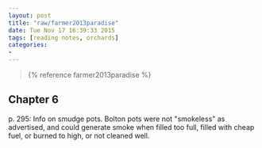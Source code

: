 ```yaml
---
layout: post
title: "raw/farmer2013paradise"
date: Tue Nov 17 16:39:33 2015
tags: [reading notes, orchards]
categories: 
- 
---
```


> {% reference farmer2013paradise %}

## Chapter 6

p. 295: Info on smudge pots. Bolton pots were not "smokeless" as advertised, and could generate smoke when filled too full, filled with cheap fuel, or burned to high, or not cleaned well.

